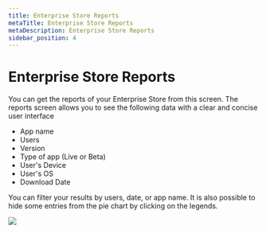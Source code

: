 ```yaml
---
title: Enterprise Store Reports
metaTitle: Enterprise Store Reports
metaDescription: Enterprise Store Reports
sidebar_position: 4
---
```


# Enterprise Store Reports


You can get the reports of your Enterprise Store from this screen. The reports screen allows you to see the following data with a clear and concise user interface

- App name
- Users
- Version
- Type of app (Live or Beta)
- User's Device
- User's OS
- Download Date

You can filter your results by users, date, or app name. It is also possible to hide some entries from the pie chart by clicking on the legends.

![](<https://cdn.appcircle.io/docs/assets/entstore-reports.png>)
